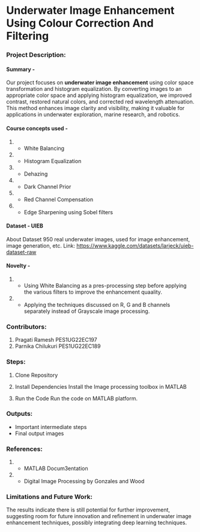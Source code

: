 # Underwater Image Enhancement Using Colour Correction And Filtering

### Project Description:
#### Summary -  
Our project focuses on **underwater image enhancement** using color space transformation and histogram equalization. By converting images to an appropriate color space and applying histogram equalization, we improved contrast, restored natural colors, and corrected red wavelength attenuation. This method enhances image clarity and visibility, making it valuable for applications in underwater exploration, marine research, and robotics.

#### Course concepts used - 
1. - White Balancing
2. - Histogram Equalization
3. - Dehazing
4. - Dark Channel Prior
5. - Red Channel Compensation
6. - Edge Sharpening using Sobel filters
   
#### Dataset - UIEB
About Dataset
950 real underwater images, used for image enhancement, image generation, etc.
Link: https://www.kaggle.com/datasets/larjeck/uieb-dataset-raw
#### Novelty - 
1. - Using White Balancing as a pres-processing step before applying the various filters to improve the enhancement quaality.
2. - Applying the techniques discussed on R, G and B channels separately instead of Grayscale image processing.
   
### Contributors:
1. Pragati Ramesh PES1UG22EC197
2. Parnika Chilukuri PES1UG22EC189

### Steps:
1. Clone Repository


2. Install Dependencies
 Install the Image processing toolbox in MATLAB

3. Run the Code
 Run the code on MATLAB platform.

### Outputs:
* Important intermediate steps
* Final output images 

### References:
1. - MATLAB Docum3entation
2. - Digital Image Processing by Gonzales and Wood
   
### Limitations and Future Work:
The results indicate there is still potential for further improvement, 
suggesting room for future innovation and refinement in underwater image enhancement 
techniques, possibly integrating deep learning techniques.
